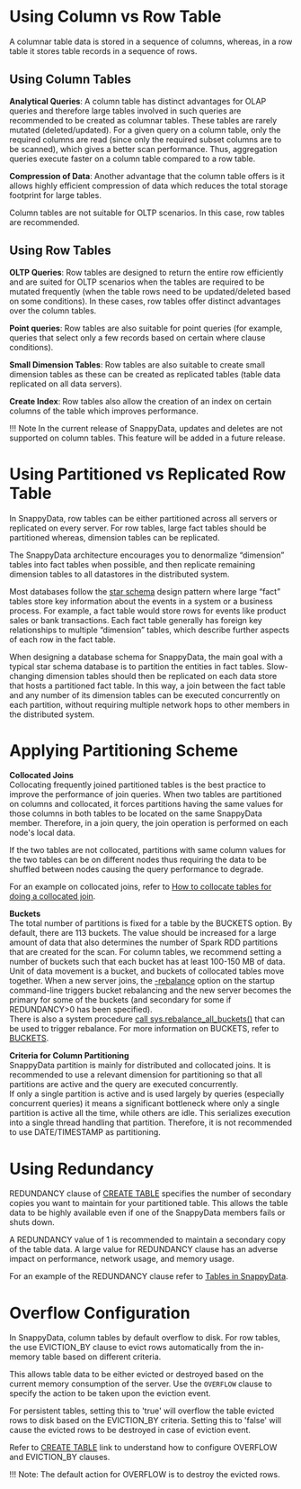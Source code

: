 # Using Column vs Row Table

A columnar table data is stored in a sequence of columns, whereas, in a row table it stores table records in a sequence of rows.

<a id="column-table"></a>
## Using Column Tables

**Analytical Queries**: A column table has distinct advantages for OLAP queries and therefore large tables involved in such queries are recommended to be created as columnar tables. These tables are rarely mutated (deleted/updated).
For a given query on a column table, only the required columns are read (since only the required subset columns are to be scanned), which gives a better scan performance. Thus, aggregation queries execute faster on a column table compared  to a  row table.

**Compression of Data**: Another advantage that the column table offers is it allows highly efficient compression of data which reduces the total storage footprint for large tables.

Column tables are not suitable for OLTP scenarios. In this case, row tables are recommended.

<a id="row-table"></a>
## Using Row Tables

**OLTP Queries**: Row tables are designed to return the entire row efficiently and are suited for OLTP scenarios when the tables are required to be mutated frequently (when the table rows need to be updated/deleted based on some conditions). In these cases, row tables offer distinct advantages over the column tables.

**Point queries**: Row tables are also suitable for point queries (for example, queries that select only a few records based on certain where clause conditions). 

**Small Dimension Tables**: Row tables are also suitable to create small dimension tables as these can be created as replicated tables (table data replicated on all data servers).

**Create Index**: Row tables also allow the creation of an index on certain columns of the table which improves  performance.

!!! Note
	In the current release of SnappyData, updates and deletes are not supported on column tables. This feature will be added in a future release.

<a id="partition-replicate"></a>
# Using Partitioned vs Replicated Row Table

In SnappyData, row tables can be either partitioned across all servers or replicated on every server. For row tables, large fact tables should be partitioned whereas, dimension tables can be replicated.

The SnappyData architecture encourages you to denormalize “dimension” tables into fact tables when possible, and then replicate remaining dimension tables to all datastores in the distributed system.

Most databases follow the [star schema](http://en.wikipedia.org/wiki/Star_schema) design pattern where large “fact” tables store key information about the events in a system or a business process. For example, a fact table would store rows for events like product sales or bank transactions. Each fact table generally has foreign key relationships to multiple “dimension” tables, which describe further aspects of each row in the fact table.

When designing a database schema for SnappyData, the main goal with a typical star schema database is to partition the entities in fact tables. Slow-changing dimension tables should then be replicated on each data store that hosts a partitioned fact table. In this way, a join between the fact table and any number of its dimension tables can be executed concurrently on each partition, without requiring multiple network hops to other members in the distributed system.

# Applying Partitioning Scheme

<a id="collocated-joins"></a>
**Collocated Joins**</br>
Collocating frequently joined partitioned tables is the best practice to improve the performance of join queries. When two tables are partitioned on columns and collocated, it forces partitions having the same values for those columns in both tables to be located on the same SnappyData member. Therefore, in a join query, the join operation is performed on each node's  local data. 

If the two tables are not collocated, partitions with same column values for the two tables can be on different nodes thus requiring the data to be shuffled between nodes causing the query performance to degrade.

For an example on collocated joins, refer to [How to collocate tables for doing a collocated join](../howto.md#how-to-perform-a-collocated-join).

<a id="buckets"></a>
**Buckets**</br>
The total number of partitions is fixed for a table by the BUCKETS option. By default, there are 113 buckets. The value should be increased for a large amount of data that also determines the number of Spark RDD partitions that are created for the scan. For column tables, we recommend setting a number of buckets such that each bucket has at least 100-150 MB of data.</br>
Unit of data movement is a bucket, and buckets of collocated tables move together. When a new server joins, the  [-rebalance](/../../configuring_cluster/property_description.md#rebalance) option on the startup command-line triggers bucket rebalancing and the new server becomes the primary for some of the buckets (and secondary for some if REDUNDANCY>0 has been specified). </br>
There is also a system procedure [call sys.rebalance_all_buckets()](/../../reference/inbuilt_system_procedures/rebalance-all-buckets.md#sysrebalance_all_buckets) that can be used to trigger rebalance.
For more information on BUCKETS, refer to [BUCKETS](capacity_planning.md#buckets).

<a id="dimension"></a>
**Criteria for Column Partitioning**</br>
SnappyData partition is mainly for distributed and collocated joins. It is recommended to use a relevant dimension for partitioning so that all partitions are active and the query are executed concurrently.</br>
If only a single partition is active and is used largely by queries (especially concurrent queries) it means a significant bottleneck where only a single partition is active all the time, while others are idle. This serializes execution into a single thread handling that partition. Therefore, it is not recommended to use DATE/TIMESTAMP as partitioning.

<a id="redundancy"></a>
# Using Redundancy

REDUNDANCY clause of [CREATE TABLE](/../../reference/sql_reference/create-table.md) specifies the number of secondary copies you want to maintain for your partitioned table. This allows the table data to be highly available even if one of the SnappyData members fails or shuts down. 

A REDUNDANCY value of 1 is recommended to maintain a secondary copy of the table data. A large value for REDUNDANCY clause has an adverse impact on performance, network usage, and memory usage.

For an example of the REDUNDANCY clause refer to [Tables in SnappyData](/../../programming_guide.md#tables-in-snappydata).

<a id="overflow"></a>
# Overflow Configuration

In SnappyData, column tables by default overflow to disk.  For row tables, the use EVICTION_BY clause to evict rows automatically from the in-memory table based on different criteria.  

This allows table data to be either evicted or destroyed based on the current memory consumption of the server. Use the `OVERFLOW` clause to specify the action to be taken upon the eviction event. 

For persistent tables, setting this to 'true' will overflow the table evicted rows to disk based on the EVICTION_BY criteria. Setting this to 'false' will cause the evicted rows to be destroyed in case of eviction event.

Refer to [CREATE TABLE](/../../reference/sql_reference/create-table.md) link to understand how to configure OVERFLOW and EVICTION_BY clauses.

!!! Note: 
	The default action for OVERFLOW is to destroy the evicted rows.
